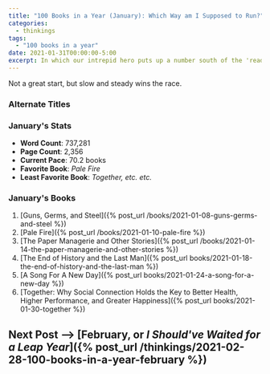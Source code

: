 ```yaml
---
title: "100 Books in a Year (January): Which Way am I Supposed to Run?"
categories:
  - thinkings
tags:
  - "100 books in a year"
date: 2021-01-31T00:00:00-5:00
excerpt: In which our intrepid hero puts up a number south of the 'read 100 books in a year' variant of the Mendoza line and begins to doubt the entire endeavor.
---
```


Not a great start, but slow and steady wins the race.

### Alternate Titles

### January's Stats

- **Word Count**: 737,281
- **Page Count**: 2,356
- **Current Pace**: 70.2 books
- **Favorite Book**: *Pale Fire*
- **Least Favorite Book**: *Together, etc. etc.*


### January's Books
1. [Guns, Germs, and Steel]({% post_url /books/2021-01-08-guns-germs-and-steel %})
2. [Pale Fire]({% post_url /books/2021-01-10-pale-fire %})
3. [The Paper Managerie and Other Stories]({% post_url /books/2021-01-14-the-paper-managerie-and-other-stories %})
4. [The End of History and the Last Man]({% post_url books/2021-01-18-the-end-of-history-and-the-last-man %})
5. [A Song For A New Day]({% post_url books/2021-01-24-a-song-for-a-new-day %})
6. [Together: Why Social Connection Holds the Key to Better Health, Higher Performance, and Greater Happiness]({% post_url books/2021-01-30-together %})

## Next Post --> [**February, or _I Should've Waited for a Leap Year_**]({% post_url /thinkings/2021-02-28-100-books-in-a-year-february %})